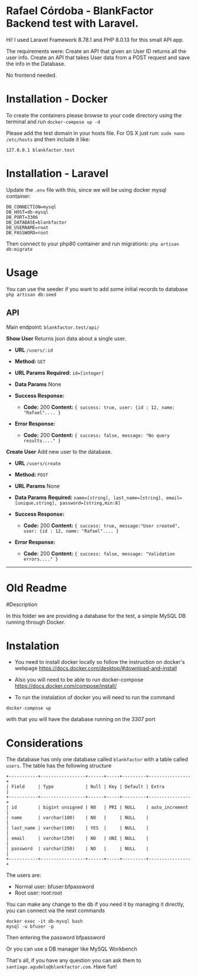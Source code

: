 # Rafael Córdoba - BlankFactor Backend test with Laravel.

Hi! I used Laravel Framework 8.78.1 and PHP 8.0.13 for this small API app.

The requirements were:
Create an API that given an User ID returns all the user info.
Create an API that takes User data from a POST request and save the info in the Database.

No frontend needed.

# Installation - Docker

To create the containers please browse to your code directory using the terminal and run `docker-compose up -d`

Please add the test domain in your hosts file.
For OS X just run: `sudo nano /etc/hosts` and then include it like:
```
127.0.0.1 blankfactor.test
```

# Installation - Laravel
Update the `.env` file with this, since we will be using docker mysql container:
```
DB_CONNECTION=mysql
DB_HOST=db-mysql
DB_PORT=3306
DB_DATABASE=blankfactor
DB_USERNAME=root
DB_PASSWORD=root
```

Then connect to your php80 container and run migrations:
`php artisan db:migrate`

# Usage
You can use the seeder if you want to add some initial records to database
 `php artisan db:seed`

## API
Main endpoint: `blankfactor.test/api/`

**Show User**
Returns json data about a single user.

-   **URL**
`/users/:id`

-   **Method:**
    `GET`

-   **URL Params**
    **Required:** `id=[integer]`

-   **Data Params**
    None

-   **Success Response:**
    -   **Code:**  200
        **Content:**  `{ success: true, user: {id : 12, name: "Rafael".... }`

-   **Error Response:**
    -   **Code:**  200
        **Content:**  `{ success: false, message: "No query results...." }`


**Create User**
Add new user to the database.

-   **URL**
`/users/create`

-   **Method:**
    `POST`

-   **URL Params**
None

-   **Data Params**
    **Required:** `name=[string], last_name=[string], email=[unique,string], password=[string,min:8]`

-   **Success Response:**
    -   **Code:**  200
        **Content:**  `{ success: true, message:"User created", user: {id : 12, name: "Rafael".... }`

-   **Error Response:**
    -   **Code:**  200
        **Content:**  `{ success: false, message: "Validation errors...." }`



____________









# Old Readme

#Description

In this folder we are providing a database for the test, a simple MySQL DB running through Docker.

# Instalation

- You need to install docker locally so follow the instruction on docker's webpage https://docs.docker.com/desktop/#download-and-install 

- Also you will need to be able to run docker-compose https://docs.docker.com/compose/install/

- To run the instalation of docker you will need to run the command 
```
docker-compose up
```
with that you will have the database running on the 3307 port

# Considerations

The database has only one database called `blankfactor` with a table called `users`. The table has the following structure
```
+-----------+-----------------+------+-----+---------+----------------+
| Field     | Type            | Null | Key | Default | Extra          |
+-----------+-----------------+------+-----+---------+----------------+
| id        | bigint unsigned | NO   | PRI | NULL    | auto_increment |
| name      | varchar(100)    | NO   |     | NULL    |                |
| last_name | varchar(100)    | YES  |     | NULL    |                |
| email     | varchar(250)    | NO   | UNI | NULL    |                |
| password  | varchar(250)    | NO   |     | NULL    |                |
+-----------+-----------------+------+-----+---------+----------------+
```

The users are:

- Normal user: bfuser:bfpassword
- Root user: root:root

You can make any change to the db if you need it by managing it directly, you can connect via the next commands

```
docker exec -it db-mysql bash 
mysql -u bfuser -p
```
Then entering the password bfpassword

Or you can use a DB manager like MySQL Workbench


That's all, if you have any question you can ask them to `santiago.agudelo@blankfactor.com`.
Have fun!
